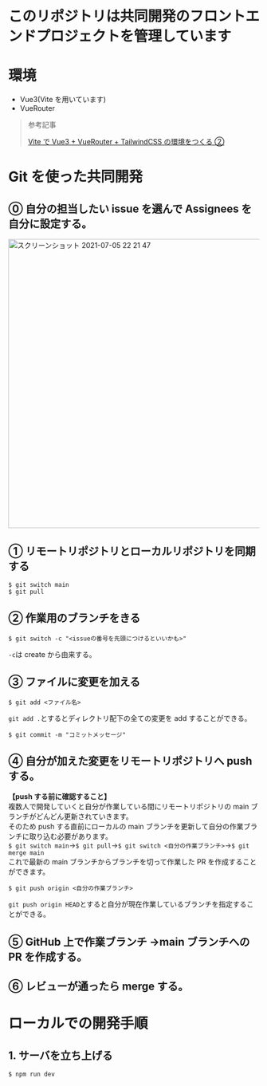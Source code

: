 # このリポジトリは共同開発のフロントエンドプロジェクトを管理しています

# 環境

- Vue3(Vite を用いています)
- VueRouter

> 参考記事
>
> [Vite で Vue3 + VueRouter + TailwindCSS の環境をつくる ②](https://www.sk-lab.co.jp/archives/11217)

# Git を使った共同開発

## ⓪ 自分の担当したい issue を選んで Assignees を自分に設定する。

<img width="580" alt="スクリーンショット 2021-07-05 22 21 47" src="https://user-images.githubusercontent.com/58542696/124477921-8db7a380-dddf-11eb-9831-a84a1b9022f0.png">

## ① リモートリポジトリとローカルリポジトリを同期する

```
$ git switch main
$ git pull
```

## ② 作業用のブランチをきる

```
$ git switch -c "<issueの番号を先頭につけるといいかも>"
```

`-c`は create から由来する。<br>

## ③ ファイルに変更を加える

```
$ git add <ファイル名>
```

`git add .`とするとディレクトリ配下の全ての変更を add することができる。

```
$ git commit -m "コミットメッセージ"
```

## ④ 自分が加えた変更をリモートリポジトリへ push する。<br>

**【push する前に確認すること】**<br>
複数人で開発していくと自分が作業している間にリモートリポジトリの main ブランチがどんどん更新されていきます。<br>
そのため push する直前にローカルの main ブランチを更新して自分の作業ブランチに取り込む必要があります。<br>
`$ git switch main`→`$ git pull`→`$ git switch <自分の作業ブランチ>`→`$ git merge main`<br>
これで最新の main ブランチからブランチを切って作業した PR を作成することができます。

```
$ git push origin <自分の作業ブランチ>
```

`git push origin HEAD`とすると自分が現在作業しているブランチを指定することができる。<br>

## ⑤ GitHub 上で作業ブランチ →main ブランチへの PR を作成する。<br>

## ⑥ レビューが通ったら merge する。

# ローカルでの開発手順

## 1. サーバを立ち上げる

```
$ npm run dev
```
